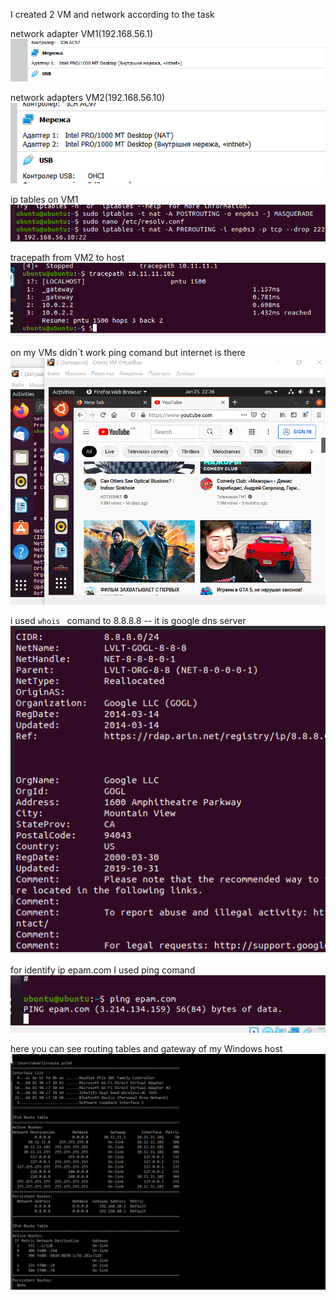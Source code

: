 I created 2 VM and network according to the task

network adapter VM1(192.168.56.1)
![](1.png)

network adapters VM2(192.168.56.10)
![](2.png)


ip tables on VM1
![](3.png)


tracepath from VM2 to host 
![](4.png)

on my VMs didn`t work ping comand but internet is there 
![](5.png) 

i used `whois ` comand to  8.8.8.8  -- it is google dns server
![](6.png)

for identify  ip epam.com I used ping comand 
![](7.png)


here you can see routing tables and gateway of my Windows host
![](8.png)
